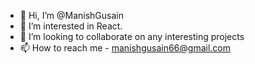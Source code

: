 - 👋 Hi, I’m @ManishGusain
- 👀 I’m interested in React.
- 💞️ I’m looking to collaborate on any interesting projects
- 📫 How to reach me - manishgusain66@gmail.com

<!---
ManishGusain/ManishGusain is a ✨ special ✨ repository because its `README.md` (this file) appears on your GitHub profile.
You can click the Preview link to take a look at your changes.
--->
